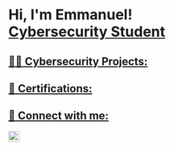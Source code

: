 <h1>Hi, I'm Emmanuel! <br/><a href="https://https://github.com/etaverasx">Cybersecurity Student</a> <a href=""></h1>

<h2>👨‍💻 Cybersecurity Projects:</h2>

<h2>📄 Certifications:</h2>



<h2> 🤳 Connect with me:</h2>


[<img align="left" alt="EmmanuelTaveras | LinkedIn" width="22px" src="https://cdn.jsdelivr.net/npm/simple-icons@v3/icons/linkedin.svg" />][linkedin]


[linkedin]: https://www.linkedin.com/in/emmanuel-taveras/
